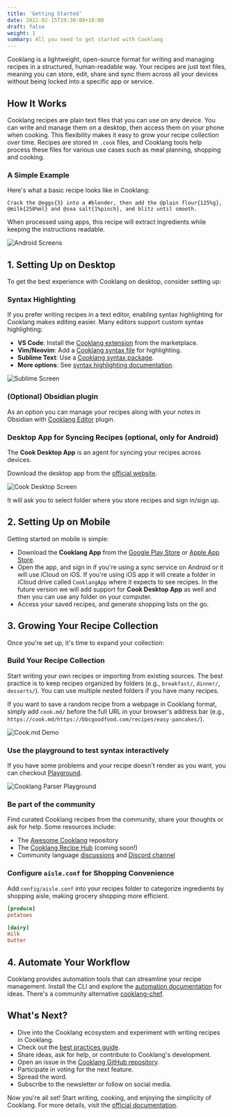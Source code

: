 ```yaml
---
title: 'Getting Started'
date: 2022-02-15T19:30:08+10:00
draft: false
weight: 1
summary: All you need to get started with Cooklang
---
```



Cooklang is a lightweight, open-source format for writing and managing recipes in a structured, human-readable way. Your recipes are just text files, meaning you can store, edit, share and sync them across all your devices without being locked into a specific app or service.

## How It Works

Cooklang recipes are plain text files that you can use on any device. You can write and manage them on a desktop, then access them on your phone when cooking. This flexibility makes it easy to grow your recipe collection over time. Recipes are stored in `.cook` files, and Cooklang tools help process these files for various use cases such as meal planning, shopping and cooking.

### A Simple Example

Here's what a basic recipe looks like in Cooklang:

```cooklang
Crack the @eggs{3} into a #blender, then add the @plain flour{125%g},
@milk{250%ml} and @sea salt{1%pinch}, and blitz until smooth.
```

When processed using apps, this recipe will extract ingredients while keeping the instructions readable.

![Android Screens](/guide/app-screens-demo.jpg)

## 1. Setting Up on Desktop

To get the best experience with Cooklang on desktop, consider setting up:

### Syntax Highlighting

<!-- TODO: Update syntax highlighting to support all features -->

If you prefer writing recipes in a text editor, enabling syntax highlighting for Cooklang makes editing easier. Many editors support custom syntax highlighting:

- **VS Code**: Install the [Cooklang extension](https://marketplace.visualstudio.com/items?itemName=dubadub.cook\&ssr=false#overview) from the marketplace.
- **Vim/Neovim**: Add a [Cooklang syntax file](https://github.com/luizribeiro/vim-cooklang) for highlighting.
- **Sublime Text**: Use a [Cooklang syntax package](https://packagecontrol.io/packages/CookLang).
- **More options**: See [syntax highlighting documentation](/docs/syntax-highlighting/).

![Sublime Screen](/guide/sublime-demo.png)

### (Optional) Obsidian plugin

<!-- TODO: Fix Obsidian plugin edit -->

As an option you can manage your recipes along with your notes in Obsidian with
[Cooklang Editor](https://github.com/cooklang/cooklang-obsidian) plugin.

### Desktop App for Syncing Recipes (optional, only for Android)

<!-- TODO: iOS -->

The **Cook Desktop App** is an agent for syncing your recipes across devices.

Download the desktop app from the [official website](https://cook.md/download).

![Cook Desktop Screen](/guide/desktop-app-demo.png)

It will ask you to select folder where you store recipes and sign in/sign up.

## 2. Setting Up on Mobile

Getting started on mobile is simple:

- Download the **Cooklang App** from the [Google Play Store](https://play.google.com/store/apps/details?id=md.cook.android) or [Apple App Store](https://apps.apple.com/us/app/cooklangapp/id1598799259#?platform=iphone).
- Open the app, and sign in if you're using a sync service on Android or it will use iCloud on iOS. If you're using iOS app it will create a folder in iCloud drive called `CooklangApp` where it expects to see recipes. In the future version we will add support for **Cook Desktop App** as well and then you can use any folder on your computer.
- Access your saved recipes, and generate shopping lists on the go.

## 3. Growing Your Recipe Collection

Once you're set up, it's time to expand your collection:

### Build Your Recipe Collection

Start writing your own recipes or importing from existing sources. The best practice is to keep recipes organized by folders (e.g., `breakfast/`, `dinner/`, `desserts/`). You can use multiple nested folders if you have many recipes.

If you want to save a random recipe from a webpage in Cooklang format, simply add `cook.md/` before the full URL in your browser's address bar (e.g., `https://cook.md/https://bbcgoodfood.com/recipes/easy-pancakes/`).

![Cook.md Demo](/guide/cookmd-demo.gif)

### Use the playground to test syntax interactively

If you have some problems and your recipe doesn't render as you want, you can checkout [Playground](https://cooklang.github.io/cooklang-rs/?mode=render).

![Cooklang Parser Playground](/guide/playground-demo.png)

### Be part of the community

Find curated Cooklang recipes from the community, share your thoughts or ask for help. Some resources include:

- The [Awesome Cooklang](https://github.com/cooklang/awesome-cooklang) repository
- The [Cooklang Recipe Hub](https://cook.md) (coming soon!)
- Community language [discussions](https://github.com/cooklang/spec/discussions) and [Discord channel](https://discord.gg/zReB3s3Q)


### Configure `aisle.conf` for Shopping Convenience

Add `config/aisle.conf` into your recipes folder to categorize ingredients by shopping aisle, making grocery shopping more efficient.

```toml
[produce]
potatoes

[dairy]
milk
butter
```

## 4. Automate Your Workflow

Cooklang provides automation tools that can streamline your recipe management. Install the CLI and explore the [automation documentation](/cli/help/) for ideas. There's a community alternative [cooklang-chef](https://github.com/Zheoni/cooklang-chef).

## What's Next?

- Dive into the Cooklang ecosystem and experiment with writing recipes in Cooklang.
- Check out the [best practices guide](/docs/best-practices/).
- Share ideas, ask for help, or contribute to Cooklang's development.
- Open an issue in the [Cooklang GitHub repository](https://github.com/cooklang).
- Participate in voting for the next feature.
- Spread the word.
- Subscribe to the newsletter or follow on social media.

Now you're all set! Start writing, cooking, and enjoying the simplicity of Cooklang. For more details, visit the [official documentation](/docs).

